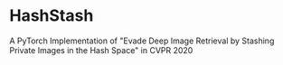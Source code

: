 # HashStash
A PyTorch Implementation of "Evade Deep Image Retrieval by Stashing Private Images in the Hash Space" in CVPR 2020
